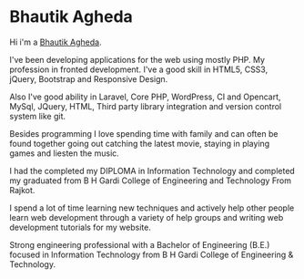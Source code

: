 <h1>Bhautik Agheda</h1>

<p>Hi i'm a <a href="bhautik-agheda.github.io">Bhautik Agheda</a>.</p>
<p>I've been developing applications for the web using mostly PHP. My profession in fronted development. I've a good skill in HTML5, CSS3, jQuery, Bootstrap and Responsive Design.</p>
<p>Also I've good ability in Laravel, Core PHP, WordPress, CI and Opencart, MySql, JQuery, HTML, Third party library integration and version control system like git.</p>
<p>Besides programming I love spending time with family and can often be found together going out catching the latest movie, staying in playing games and liesten the music.</p>
<p>I had the completed my DIPLOMA in Information Technology and completed my graduated from B H Gardi College of Engineering and Technology From Rajkot.</p>
<p>I spend a lot of time learning new techniques and actively help other people learn web development through a variety of help groups and writing web development tutorials for my website.</p>
<p>Strong engineering professional with a Bachelor of Engineering (B.E.) focused in Information Technology from B H Gardi College of Engineering &amp; Technology.</p>